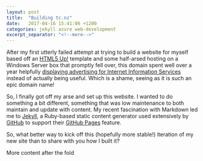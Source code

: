 ```yaml
---
layout: post
title:  "Building tc.nz"
date:   2017-04-16 15:41:06 +1200
categories: jekyll azure web-development
excerpt_separator: "<!--more-->"
---
```


After my first utterly failed attempt at trying to build a website for myself based off an [HTML5 Up!](https://html5up.net/) template and some half-arsed hosting on a Windows Server box that promptly fell over, this domain spent well over a year helpfully [displaying advertising for Internet Information Services](https://web-beta.archive.org/web/20161009043440/tc.nz) instead of actually being useful. Which is a shame, seeing as it is such an epic domain name!

So, I finally got off my arse and set up this website. I wanted to do something a bit different, something that was low maintenance to both maintain and update with content. My recent fascination with Markdown led me to [Jekyll](https://jekyllrb.com/), a Ruby-based static content generator used extensively by [GitHub](https://github.com/) to support their [GitHub Pages](https://pages.github.com/) feature.

So, what better way to kick off this (hopefully more stable!) iteration of my new site than to share with you how I built it?

<!--more-->

More content after the fold